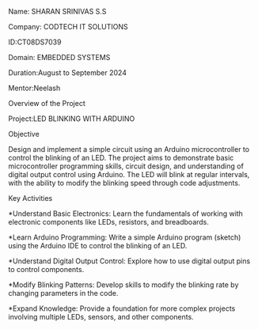 Name: SHARAN SRINIVAS S.S

Company: CODTECH IT SOLUTIONS

ID:CT08DS7039

Domain: EMBEDDED SYSTEMS

Duration:August to September 2024

Mentor:Neelash

Overview of the Project

Project:LED BLINKING WITH ARDUINO

Objective

Design and implement a simple circuit using an Arduino microcontroller to control the blinking of an LED. The project aims to demonstrate basic microcontroller programming skills, circuit design, and understanding of digital output control using Arduino. The LED will blink at regular intervals, with the ability to modify the blinking speed through code adjustments.

Key Activities

*Understand Basic Electronics: Learn the fundamentals of working with electronic components like LEDs, resistors, and breadboards.

*Learn Arduino Programming: Write a simple Arduino program (sketch) using the Arduino IDE to control the blinking of an LED.

*Understand Digital Output Control: Explore how to use digital output pins to control components.

*Modify Blinking Patterns: Develop skills to modify the blinking rate by changing parameters in the code.

*Expand Knowledge: Provide a foundation for more complex projects involving multiple LEDs, sensors, and other components.

